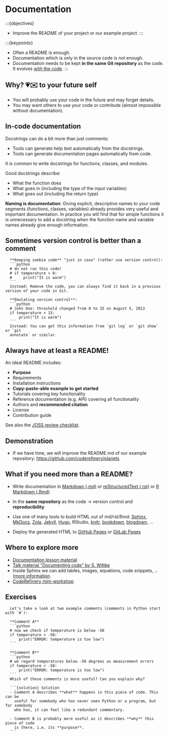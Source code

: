 # Documentation

:::{objectives}
- Improve the README of your project or our example project.
:::

:::{keypoints}
- Often a README is enough.
- Documentation which is only in the source code is not enough.
- Documentation needs to be kept
  **in the same Git repository** as the code.
  It evolves [with the code](https://github.com/coderefinery/planets/network).
:::


## Why? &#128151;&#9993;&#65039; to your future self

- You will probably use your code in the future and may forget details.
- You may want others to use your code or contribute
  (almost impossible without documentation).

## In-code documentation

Docstrings can do a bit more than just comments:
- Tools can generate help text automatically from the docstrings.
- Tools can generate documentation pages automatically from code.

It is common to write docstrings for functions, classes, and modules.

Good docstrings describe:
- What the function does
- What goes in (including the type of the input variables)
- What goes out (including the return type)

**Naming is documentation**:
Giving explicit, descriptive names to your code segments (functions, classes,
variables) already provides very useful and important documentation. In
practice you will find that for simple functions it is unnecessary to add a
docstring when the function name and variable names already give enough
information.

## Sometimes version control is better than a comment

````{admonition} Examples for code comments where Git is a better solution
  **Keeping zombie code** "just in case" (rather use version control):
  ```python
  # do not run this code!
  # if temperature > 0:
  #     print("It is warm")
  ```
  Instead: Remove the code, you can always find it back in a previous version of your code in Git.

  **Emulating version control**:
  ```python
  # John Doe: threshold changed from 0 to 15 on August 5, 2013
  if temperature > 15:
      print("It is warm")
  ```
  Instead: You can get this information from `git log` or `git show` or `git
  annotate` or similar.
````

## Always have at least a README!

An ideal README includes:

- **Purpose**
- Requirements
- Installation instructions
- **Copy-paste-able example to get started**
- Tutorials covering key functionality
- Reference documentation (e.g. API) covering all functionality
- Authors and **recommended citation**
- License
- Contribution guide

See also the
[JOSS review checklist](https://joss.readthedocs.io/en/latest/review_checklist.html).


## Demonstration

- If we have time, we will improve the README.md of our example repository:
  <https://github.com/coderefinery/planets>


## What if you need more than a README?

- Write documentation in
  [Markdown (.md)](https://en.wikipedia.org/wiki/Markdown)
  or
  [reStructuredText (.rst)](https://en.wikipedia.org/wiki/ReStructuredText)
  or
  [R Markdown (.Rmd)](https://rmarkdown.rstudio.com/)

- In the **same repository** as the code -> version control and **reproducibility**

- Use one of many tools to build HTML out of md/rst/Rmd:
  [Sphinx](https://sphinx-doc.org),
  [MkDocs](https://www.mkdocs.org/),
  [Zola](https://www.getzola.org/), [Jekyll](https://jekyllrb.com/),
  [Hugo](https://gohugo.io/), RStudio, [knitr](https://yihui.org/knitr/),
  [bookdown](https://bookdown.org/),
  [blogdown](https://bookdown.org/yihui/blogdown/), ...

- Deploy the generated HTML to [GitHub Pages](https://pages.github.com/) or
  [GitLab Pages](https://docs.gitlab.com/ee/user/project/pages/)


## Where to explore more

- [Documentation lesson material](https://coderefinery.github.io/documentation/)
- [Talk material "Documenting code" by S. Wittke](https://github.com/samumantha/documentation_example)
- Inside Sphinx we can add tables, images, equations, code snippets, ... ([more information](https://coderefinery.github.io/documentation/sphinx/#exercise-adding-more-sphinx-content).
- [CodeRefinery mini-workshop](https://coderefinery.github.io/mini-workshop/2/documentation/)


## Exercises

````{exercise} Documentation-1: Comments
  Let's take a look at two example comments (comments in Python start with `#`):

  **Comment A**
  ```python
  # now we check if temperature is below -50
  if temperature < -50:
      print("ERROR: temperature is too low")
  ```

  **Comment B**
  ```python
  # we regard temperatures below -50 degrees as measurement errors
  if temperature < -50:
      print("ERROR: temperature is too low")
  ```
  Which of these comments is more useful? Can you explain why?

  ```{solution} Solution
  - Comment A describes **what** happens in this piece of code. This can be
    useful for somebody who has never seen Python or a program, but for somebody
    who has, it can feel like a redundant commentary.

  - Comment B is probably more useful as it describes **why** this piece of code
    is there, i.e. its **purpose**.
  ```
````



